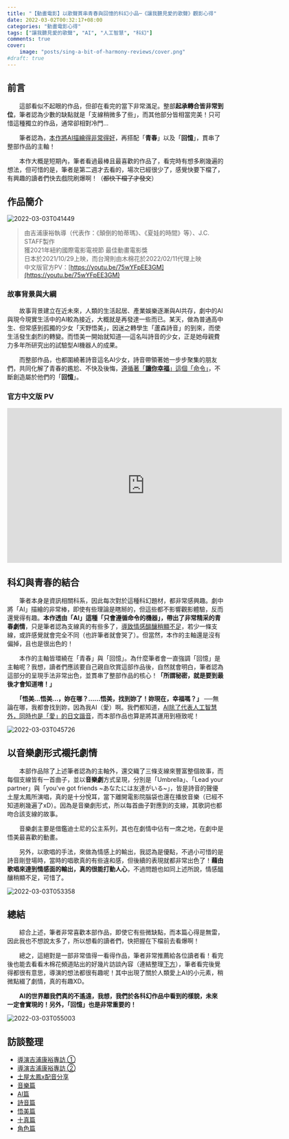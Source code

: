 ```yaml
---
title: "【動畫電影】以歌聲貫串青春與回憶的科幻小品─《讓我聽見愛的歌聲》觀影心得"
date: 2022-03-02T00:32:17+08:00
categories: "動畫電影心得" 
tags: ["讓我聽見愛的歌聲", "AI", "人工智慧", "科幻"]
comments: true
cover:
    image: "posts/sing-a-bit-of-harmony-reviews/cover.png"
#draft: true
---
```


## 前言

　　這部看似不起眼的作品，但卻在看完的當下非常滿足。整部**起承轉合皆非常到位**，筆者認為少數的缺點就是「支線稍微多了些」，而其他部分皆相當完美！只可惜這種獨立的作品，通常卻相對冷門...

　　筆者認為，<u>本作將AI描繪得非常得好</u>，再搭配「**青春**」以及「**回憶**」，貫串了整部作品的主軸！

　　本作大概是短期內，筆者看過最棒且最喜歡的作品了，看完時有想多刷幾遍的想法，但可惜的是，筆者是第二週才去看的，場次已經很少了，感覺快要下檔了，有興趣的讀者們快去戲院刷爆啊！（~~都快下檔了才發文~~）

<!--more-->

## 作品簡介
![2022-03-03T041449](2022-03-03T041449.png)
> 由吉浦康裕執導（代表作：《顛倒的帕蒂瑪》、《夏娃的時間》等）、J.C. STAFF製作<br>
> 獲2021年紐約國際電影電視節 最佳動畫電影獎<br>
> 日本於2021/10/29上映，而台灣則由木棉花於2022/02/11代理上映<br>
> 中文版官方PV：[https://youtu.be/75wYFpEE3GM](https://youtu.be/75wYFpEE3GM)

### 故事背景與大綱
　　故事背景建立在近未來，人類的生活起居、產業娛樂逐漸與AI共存，劇中的AI與現今現實生活中的AI較為接近，大概就是再發達一些而已。某天，做為普通高中生、但常感到孤獨的少女「天野悟美」，因迷之轉學生「蘆森詩音」的到來，而使生活發生劇烈的轉變。而悟美一開始就知道──這名叫詩音的少女，正是她母親費力多年所研究出的試驗型AI機器人的成果。

　　而整部作品，也都圍繞著詩音這名AI少女，詩音帶領著她一步步聚集的朋友們，共同化解了青春的尷尬、不快及後悔，<u>遵循著「<b>讓你幸福</b>」這個「命令」</u>，不斷創造屬於他們的「**回憶**」。

### 官方中文版 PV
<center><iframe width="640" height="360" src="https://www.youtube.com/embed/75wYFpEE3GM" title="YouTube video player" frameborder="0" allow="accelerometer; autoplay; clipboard-write; encrypted-media; gyroscope; picture-in-picture" allowfullscreen></iframe></center>

## 科幻與青春的結合
　　筆者本身是資訊相關科系，因此每次對於這種科幻題材，都非常感興趣。劇中將「AI」描繪的非常棒，即使有些理論是瞎掰的，但這些都不影響觀影體驗，反而還覺得有趣。**本作透由「AI」這種「只會遵循命令的機器」，帶出了非常精采的青春劇情**，只是筆者認為支線真的有些多了，<u>導致情感醞釀稍顯不足</u>，若少一條支線，或許感覺就會完全不同（也許筆者就會哭了）。但當然，本作的主軸還是沒有偏掉，且也是很出色的！

　　本作的主軸皆環繞在「青春」與「回憶」。為什麼筆者會一直強調「回憶」是主軸呢？我想，讀者們應該要自己親自欣賞這部作品後，自然就會明白，筆者認為這部分的呈現手法非常出色，並貫串了整部作品的核心！**「所謂秘密，就是要到最後才會知道唷！」**

　　**「悟美...悟美...，妳在哪？......悟美，找到妳了！妳現在，幸福嗎？」** ──無論在哪，我都會找到妳，因為我AI（愛）啊。我們都知道，<u>AI除了代表人工智慧外，同時也是「愛」的日文諧音</u>，而本部作品也算是將其運用到極致呢！

![2022-03-03T045726](2022-03-03T045726.png)

## 以音樂劇形式襯托劇情
　　本部作品除了上述筆者認為的主軸外，還交織了三條支線來豐富整個故事，而每個支線皆有一首曲子，並以**音樂劇**方式呈現，分別是「Umbrella」、「Lead your partner」與「you've got friends ~あなたには友達がいる~」，皆是詩音的聲優土屋太鳳所演唱，真的是十分悅耳，當下離開電影院腦袋也還在播放音樂（已經不知道刷幾遍了xD）。因為是音樂劇形式，所以每首曲子對應到的支線，其歌詞也都吻合該支線的故事。

　　音樂劇主要是借鑑迪士尼的公主系列，其也在劇情中佔有一席之地，在劇中是悟美最喜歡的動畫。

　　另外，以歌唱的手法，來做為情感上的輸出，我認為是優點，不過小可惜的是詩音剛登場時，當時的唱歌真的有些違和感，但後續的表現就都非常出色了！**藉由歌唱來達到情感面的輸出，真的很能打動人心**，不過問題也如同上述所說，情感醞釀稍顯不足，可惜了。

![2022-03-03T053358](2022-03-03T053358.png)

## 總結
　　綜合上述，筆者非常喜歡本部作品，即使它有些微缺點，而本篇心得是無雷，因此我也不想說太多了，所以想看的讀者們，快把握在下檔前去看爆啊！

　　總之，這絕對是一部非常值得一看得作品，筆者非常推薦給各位讀者看！看完後也能去看看木棉花頻道貼出的好幾片訪談內容（連結整理[下方](#訪談整理)），筆者看完後覺得都很有意思，導演的想法都很有趣呢！其中出現了關於人類愛上AI的小元素，稍微點綴了劇情，真的有趣XD。

　　**AI的世界離我們真的不遙遠，我想，我們於各科幻作品中看到的樣貌，未來一定會實現的！另外，「回憶」也是非常重要的！**

![2022-03-03T055003](2022-03-03T055003.png)

## 訪談整理
- [導演吉浦康裕專訪 ①](https://www.youtube.com/watch?v=FdQ_oBtdDyg)
- [導演吉浦康裕專訪 ②](https://www.youtube.com/watch?v=7VhgbdUK1WI)
- [土屋太鳳x配音分享](https://youtu.be/QrnTQ7lW1nU)
- [音樂篇](https://youtu.be/pSLrvXfs2vc)
- [AI篇](https://youtu.be/VCPCh3uyBXI)
- [詩音篇](https://youtu.be/lyyiE0t0hwY)
- [悟美篇](https://youtu.be/k_V1v_VMJIw)
- [十真篇](https://youtu.be/oBl2ahLp-AM)
- [角色篇](https://youtu.be/t60v5ocDeAM)
